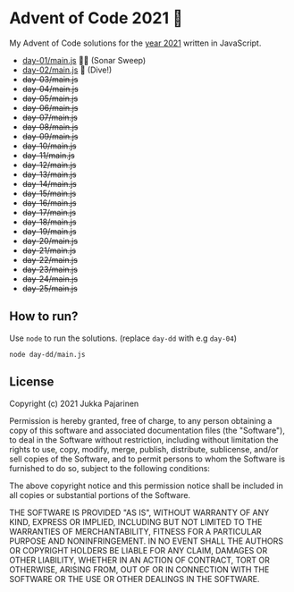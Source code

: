 # Advent of Code 2021 🎄

My Advent of Code solutions for the [year 2021](https://adventofcode.com/2021) written in JavaScript.

- [day-01/main.js](./day-01/main.js) 🌟🌟 (Sonar Sweep)
- [day-02/main.js](./day-02/main.js) 🌟 (Dive!)
- ~~day-03/main.js~~
- ~~day-04/main.js~~
- ~~day-05/main.js~~
- ~~day-06/main.js~~
- ~~day-07/main.js~~
- ~~day-08/main.js~~
- ~~day-09/main.js~~
- ~~day-10/main.js~~
- ~~day-11/main.js~~
- ~~day-12/main.js~~
- ~~day-13/main.js~~
- ~~day-14/main.js~~
- ~~day-15/main.js~~
- ~~day-16/main.js~~
- ~~day-17/main.js~~
- ~~day-18/main.js~~
- ~~day-19/main.js~~
- ~~day-20/main.js~~
- ~~day-21/main.js~~
- ~~day-22/main.js~~
- ~~day-23/main.js~~
- ~~day-24/main.js~~
- ~~day-25/main.js~~

## How to run?

Use `node` to run the solutions. (replace `day-dd` with e.g `day-04`)

```
node day-dd/main.js
```

## License

Copyright (c) 2021 Jukka Pajarinen

Permission is hereby granted, free of charge, to any person obtaining a copy of this software and associated documentation files (the "Software"), to deal in the Software without restriction, including without limitation the rights to use, copy, modify, merge, publish, distribute, sublicense, and/or sell copies of the Software, and to permit persons to whom the Software is furnished to do so, subject to the following conditions:

The above copyright notice and this permission notice shall be included in all copies or substantial portions of the Software.

THE SOFTWARE IS PROVIDED "AS IS", WITHOUT WARRANTY OF ANY KIND, EXPRESS OR IMPLIED, INCLUDING BUT NOT LIMITED TO THE WARRANTIES OF MERCHANTABILITY, FITNESS FOR A PARTICULAR PURPOSE AND NONINFRINGEMENT. IN NO EVENT SHALL THE AUTHORS OR COPYRIGHT HOLDERS BE LIABLE FOR ANY CLAIM, DAMAGES OR OTHER LIABILITY, WHETHER IN AN ACTION OF CONTRACT, TORT OR OTHERWISE, ARISING FROM, OUT OF OR IN CONNECTION WITH THE SOFTWARE OR THE USE OR OTHER DEALINGS IN THE SOFTWARE.
